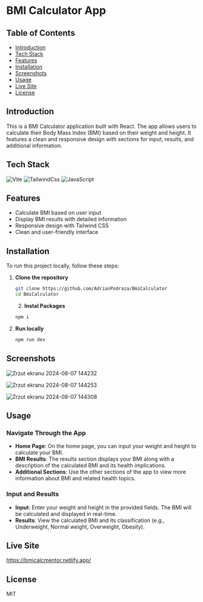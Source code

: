# BMI Calculator App

## Table of Contents

- [Introduction](#introduction)
- [Tech Stack](#tech-stack)
- [Features](#features)
- [Installation](#installation)
- [Screenshots](#screenshots)
- [Usage](#usage)
- [Live Site](#live-site)
- [License](#license)

## Introduction

This is a BMI Calculator application built with React. The app allows users to calculate their Body Mass Index (BMI) based on their weight and height. It features a clean and responsive design with sections for input, results, and additional information.

## Tech Stack
![Vite](https://img.shields.io/badge/Vite-B73BFE?style=for-the-badge&logo=vite&logoColor=FFD62E)
![TailwindCss](https://img.shields.io/badge/Tailwind_CSS-38B2AC?style=for-the-badge&logo=tailwind-css&logoColor=white)
![JavaScript](https://img.shields.io/badge/JavaScript-323330?style=for-the-badge&logo=javascript&logoColor=F7DF1E)

## Features

- Calculate BMI based on user input
- Display BMI results with detailed information
- Responsive design with Tailwind CSS
- Clean and user-friendly interface

## Installation

To run this project locally, follow these steps:

1. **Clone the repository**
   ```bash
   git clone https://github.com/AdrianPodraza/BmiCalculator
   cd BmiCalculator
   ```
   2. **Instal Packages**
   ```bash
   npm i
   ```
3. **Run locally**
   ```bash
   npm run dev
   ```
## Screenshots

![Zrzut ekranu 2024-08-07 144232](https://github.com/user-attachments/assets/3066182a-c798-4004-8c85-6621aa20bbf4)

![Zrzut ekranu 2024-08-07 144253](https://github.com/user-attachments/assets/778a9751-d291-4414-845e-8bb7a8e62897)

![Zrzut ekranu 2024-08-07 144308](https://github.com/user-attachments/assets/47a4fb44-57bd-4606-ba23-e0b5d1d08b56)


## Usage

### Navigate Through the App

- **Home Page**: On the home page, you can input your weight and height to calculate your BMI.
- **BMI Results**: The results section displays your BMI along with a description of the calculated BMI and its health implications.
- **Additional Sections**: Use the other sections of the app to view more information about BMI and related health topics.

### Input and Results

- **Input**: Enter your weight and height in the provided fields. The BMI will be calculated and displayed in real-time.
- **Results**: View the calculated BMI and its classification (e.g., Underweight, Normal weight, Overweight, Obesity).


## Live Site


https://bmicalcmentor.netlify.app/

## License
MIT

